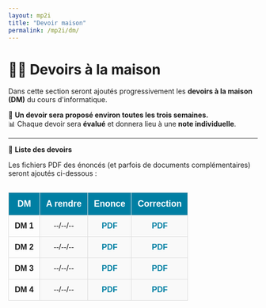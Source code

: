 ```yaml
---
layout: mp2i
title: "Devoir maison"
permalink: /mp2i/dm/
---
```


# 👩‍💻 Devoirs à la maison

Dans cette section seront ajoutés progressivement les **devoirs à la maison (DM)** du cours d'informatique.

📌 **Un devoir sera proposé environ toutes les trois semaines.**  
📊 Chaque devoir sera **évalué** et donnera lieu à une **note individuelle**.

---



<style>
  .concours-table {
    width: 100%;
    border-collapse: collapse;
    font-family: Arial, sans-serif;
    text-align: center;
    margin-top: 30px;
  }

  .concours-table th, .concours-table td {
    padding: 12px;
    border: 1px solid #ddd;
  }

  .concours-table th {
    background-color: #007fa3;
    color: white;
    font-size: 1.1em;
  }

  .concours-table td.subject-cell {
    background-color: #f9f9f9;
  }

  .concours-table tr:hover {
    background-color: #f1f1f1;
  }

  .concours-table a {
    color: #007fa3;
    text-decoration: none;
    font-weight: bold;
  }

  .concours-table a:hover {
    text-decoration: underline;
  }
</style>

📁 **Liste des devoirs**

Les fichiers PDF des énoncés (et parfois de documents complémentaires) seront ajoutés ci-dessous :

<table class="concours-table">
  <thead>
    <tr>
      <th>DM</th>
      <th>A rendre</th>
      <th>Enonce</th>
      <th>Correction</th>
    </tr>
  </thead>
  <tbody>
    <tr>
      <td><strong>DM 1</strong></td>
      <td class="subject-cell">
        --/--/--
      </td>
      <td class="subject-cell">
        <a href="#">PDF</a>
      </td>
      <td class="subject-cell">
        <a href="#">PDF</a>
      </td>
    </tr>
    <tr>
      <td><strong>DM 2</strong></td>
      <td class="subject-cell">
        --/--/--
      </td>
      <td class="subject-cell">
        <a href="#">PDF</a>
      </td>
      <td class="subject-cell">
        <a href="#">PDF</a>
      </td>
    </tr>
    <tr>
      <td><strong>DM 3</strong></td>
      <td class="subject-cell">
        --/--/--
      <td class="subject-cell">
        <a href="#">PDF</a>
      </td>
      <td class="subject-cell">
        <a href="#">PDF</a>
      </td>
    </tr>
    <tr>
      <td><strong>DM 4</strong></td>
      <td class="subject-cell">
        --/--/--
      <td class="subject-cell">
        <a href="#">PDF</a>
      </td>
      <td class="subject-cell">
        <a href="#">PDF</a>
      </td>
    </tr>
  </tbody>
</table>
